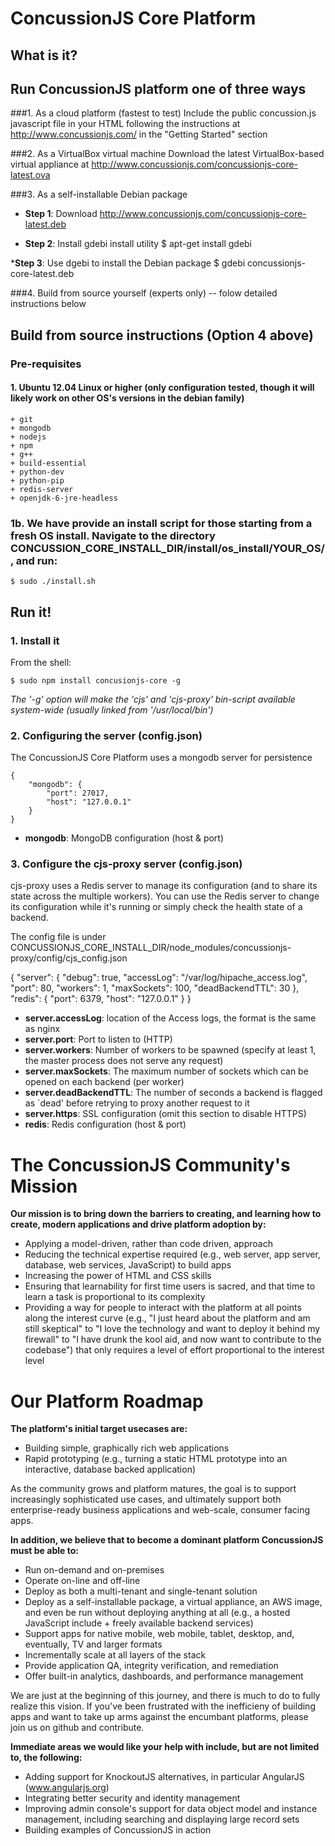 ConcussionJS Core Platform
===============================
What is it?
------------
Run ConcussionJS platform one of three ways
-----------------------------

###1. As a cloud platform (fastest to test)
Include the public concussion.js javascript file in your HTML following the instructions at http://www.concussionjs.com/ in the "Getting Started" section

###2. As a VirtualBox virtual machine
Download the latest VirtualBox-based virtual appliance at http://www.concussionjs.com/concussionjs-core-latest.ova

###3. As a self-installable Debian package
* __Step 1__: Download http://www.concussionjs.com/concussionjs-core-latest.deb

* __Step 2__: Install gdebi install utility
	$ apt-get install gdebi

*__Step 3__: Use dgebi to install the Debian package
	$ gdebi concussionjs-core-latest.deb

###4. Build from source yourself (experts only) -- folow detailed instructions below 


Build from source instructions (Option 4 above)
-----------------

### Pre-requisites
#### 1. Ubuntu 12.04 Linux or higher (only configuration tested, though it will likely work on other OS's versions in the debian family)
	+ git
	+ mongodb
	+ nodejs
	+ npm
	+ g++
	+ build-essential
	+ python-dev
	+ python-pip
	+ redis-server
	+ openjdk-6-jre-headless

### 1b. We have provide an install script for those starting from a fresh OS install. Navigate to the directory CONCUSSION_CORE_INSTALL_DIR/install/os_install/YOUR_OS/, and run:

	$ sudo ./install.sh

Run it!
-------
### 1. Install it

From the shell:

    $ sudo npm install concusionjs-core -g

*The '-g' option will make the 'cjs' and 'cjs-proxy' bin-script available system-wide (usually linked from '/usr/local/bin')*

### 2. Configuring the server (config.json)

The ConcussionJS Core Platform uses a mongodb server for persistence

    {
        "mongodb": {
            "port": 27017,
            "host": "127.0.0.1"
        }
    }

 * __mongodb__: MongoDB configuration (host & port)


### 3. Configure the cjs-proxy server (config.json)

cjs-proxy uses a Redis server to manage its configuration (and to share its state across the multiple workers). You can use the Redis server to change its configuration while it's running or simply check the health state of a backend.

The config file is under CONCUSSIONJS_CORE_INSTALL_DIR/node_modules/concussionjs-proxy/config/cjs_config.json

  {
    "server": {
        "debug": true,
        "accessLog": "/var/log/hipache_access.log",
        "port": 80,
        "workers": 1,
        "maxSockets": 100,
        "deadBackendTTL": 30
    },
    "redis": {
        "port": 6379,
        "host": "127.0.0.1"
    }
}

* __server.accessLog__: location of the Access logs, the format is the same as
nginx
* __server.port__: Port to listen to (HTTP)
* __server.workers__: Number of workers to be spawned (specify at least 1, the
master process does not serve any request)
* __server.maxSockets__: The maximum number of sockets which can be opened on
each backend (per worker)
* __server.deadBackendTTL__: The number of seconds a backend is flagged as
`dead' before retrying to proxy another request to it
* __server.https__: SSL configuration (omit this section to disable HTTPS)
* __redis__: Redis configuration (host & port)

The ConcussionJS Community's Mission
=====================================

**Our mission is to bring down the barriers to creating, and learning how to create, modern applications and drive platform adoption by:**

+ Applying a model-driven, rather than code driven, approach
+ Reducing the technical expertise required (e.g., web server, app server, database, web services, JavaScript) to build apps
+ Increasing the power of HTML and CSS skills
+ Ensuring that learnability for first time users is sacred, and that time to learn a task is proportional to its complexity
+ Providing a way for people to interact with the platform at all points along the interest curve (e.g., "I just heard about the platform and am still skeptical" to "I love the technology and want to deploy it behind my firewall" to "I have drunk the kool aid, and now want to contribute to the codebase") that only requires a level of effort proportional to the interest level

Our Platform Roadmap
====================
**The platform's initial target usecases are:**

+ Building simple, graphically rich web applications
+ Rapid prototyping (e.g., turning a static HTML prototype into an interactive, database backed application)

As the community grows and platform matures, the goal is to support increasingly sophisticated use cases, and ultimately support both enterprise-ready business applications and web-scale, consumer facing apps.

**In addition, we believe that to become a dominant platform ConcussionJS must be able to:**

+ Run on-demand and on-premises
+ Operate on-line and off-line
+ Deploy as both a multi-tenant and single-tenant solution
+ Deploy as a self-installable package, a virtual appliance, an AWS image, and even be run without deploying anything at all (e.g., a hosted JavaScript include + freely available backend services)
+ Support apps for native mobile, web mobile, tablet, desktop, and, eventually, TV and larger formats
+ Incrementally scale at all layers of the stack
+ Provide application QA, integrity verification, and remediation
+ Offer built-in analytics, dashboards, and performance management

We are just at the beginning of this journey, and there is much to do to fully realize this vision. If you've been frustrated with the inefficieny of building apps and want to take up arms against the encumbant platforms, please join us on github and contribute. 

**Immediate areas we would like your help with include, but are not limited to, the following:**

+ Adding support for KnockoutJS alternatives, in particular AngularJS (www.angularjs.org)
+ Integrating better security and identity management
+ Improving admin console's support for data object model and instance management, including searching and displaying large record sets
+ Building examples of ConcussionJS in action